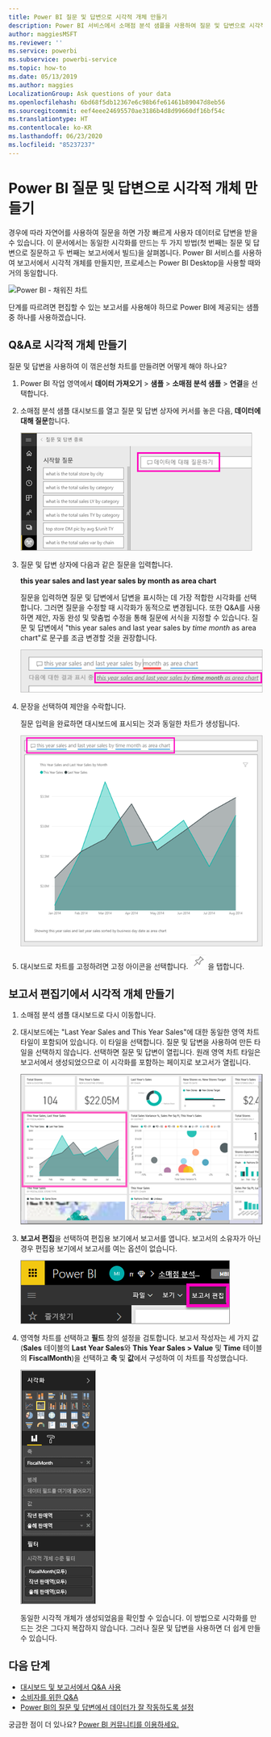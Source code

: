 ```yaml
---
title: Power BI 질문 및 답변으로 시각적 개체 만들기
description: Power BI 서비스에서 소매점 분석 샘플을 사용하여 질문 및 답변으로 시각적 개체를 만드는 방법을 알아봅니다.
author: maggiesMSFT
ms.reviewer: ''
ms.service: powerbi
ms.subservice: powerbi-service
ms.topic: how-to
ms.date: 05/13/2019
ms.author: maggies
LocalizationGroup: Ask questions of your data
ms.openlocfilehash: 6bd68f5db12367e6c98b6fe61461b89047d8eb56
ms.sourcegitcommit: eef4eee24695570ae3186b4d8d99660df16bf54c
ms.translationtype: HT
ms.contentlocale: ko-KR
ms.lasthandoff: 06/23/2020
ms.locfileid: "85237237"
---
```

# <a name="create-a-visual-with-power-bi-qa"></a>Power BI 질문 및 답변으로 시각적 개체 만들기

경우에 따라 자연어를 사용하여 질문을 하면 가장 빠르게 사용자 데이터로 답변을 받을 수 있습니다.  이 문서에서는 동일한 시각화를 만드는 두 가지 방법(첫 번째는 질문 및 답변으로 질문하고 두 번째는 보고서에서 빌드)을 살펴봅니다. Power BI 서비스를 사용하여 보고서에서 시각적 개체를 만들지만, 프로세스는 Power BI Desktop을 사용할 때와 거의 동일합니다.

![Power BI - 채워진 차트](media/power-bi-visualization-introduction-to-q-and-a/power-bi-qna-create-visual.png)

단계를 따르려면 편집할 수 있는 보고서를 사용해야 하므로 Power BI에 제공되는 샘플 중 하나를 사용하겠습니다.

## <a name="create-a-visual-with-qa"></a>Q&A로 시각적 개체 만들기

질문 및 답변을 사용하여 이 꺾은선형 차트를 만들려면 어떻게 해야 하나요?

1. Power BI 작업 영역에서 **데이터 가져오기** \> **샘플** \> **소매점 분석 샘플** > **연결**을 선택합니다.

1. 소매점 분석 샘플 대시보드를 열고 질문 및 답변 상자에 커서를 놓은 다음, **데이터에 대해 질문**합니다.

    ![질문 및 답변 상자에 커서를 놓습니다.](media/power-bi-visualization-introduction-to-q-and-a/power-bi-qna-cursor-in-qna-box.png)

2. 질문 및 답변 상자에 다음과 같은 질문을 입력합니다.
   
    **this year sales and last year sales by month as area chart**
   
    질문을 입력하면 질문 및 답변에서 답변을 표시하는 데 가장 적합한 시각화를 선택합니다. 그러면 질문을 수정할 때 시각화가 동적으로 변경됩니다. 또한 Q&A를 사용하면 제안, 자동 완성 및 맞춤법 수정을 통해 질문에 서식을 지정할 수 있습니다. 질문 및 답변에서 "this year sales and last year sales by *time month* as area chart"로 문구를 조금 변경할 것을 권장합니다.  

    ![질문 및 답변 - 수정된 문구](media/power-bi-visualization-introduction-to-q-and-a/power-bi-qna-corrected-create-filled-chart.png)

4. 문장을 선택하여 제안을 수락합니다. 
   
   질문 입력을 완료하면 대시보드에 표시되는 것과 동일한 차트가 생성됩니다.
   
   ![질문 및 답변 - 채워진 영역 차트](media/power-bi-visualization-introduction-to-q-and-a/power-bi-qna-create-filled-chart.png)

4. 대시보드로 차트를 고정하려면 고정 아이콘을 선택합니다. ![핀 고정 아이콘을 클릭하거나](media/power-bi-visualization-introduction-to-q-and-a/pinnooutline.png) 을 탭합니다.

## <a name="create-a-visual-in-the-report-editor"></a>보고서 편집기에서 시각적 개체 만들기

1. 소매점 분석 샘플 대시보드로 다시 이동합니다.
   
2. 대시보드에는 "Last Year Sales and This Year Sales"에 대한 동일한 영역 차트 타일이 포함되어 있습니다.  이 타일을 선택합니다. 질문 및 답변을 사용하여 만든 타일을 선택하지 않습니다. 선택하면 질문 및 답변이 열립니다. 원래 영역 차트 타일은 보고서에서 생성되었으므로 이 시각화를 포함하는 페이지로 보고서가 열립니다.

    ![소매점 분석 샘플 대시보드](media/power-bi-visualization-introduction-to-q-and-a/power-bi-dashboard.png)

1. **보고서 편집**을 선택하여 편집용 보기에서 보고서를 엽니다.  보고서의 소유자가 아닌 경우 편집용 보기에서 보고서를 여는 옵션이 없습니다.
   
    ![보고서 편집 단추](media/power-bi-visualization-introduction-to-q-and-a/power-bi-edit-report.png)
4. 영역형 차트를 선택하고 **필드** 창의 설정을 검토합니다.  보고서 작성자는 세 가지 값(**Sales** 테이블의 **Last Year Sales**와 **This Year Sales > Value** 및 **Time** 테이블의 **FiscalMonth**)을 선택하고 **축** 및 **값**에서 구성하여 이 차트를 작성했습니다.
   
    ![시각화 창](media/power-bi-visualization-introduction-to-q-and-a/gnatutorial_3-new.png)

    동일한 시각적 개체가 생성되었음을 확인할 수 있습니다. 이 방법으로 시각화를 만드는 것은 그다지 복잡하지 않습니다. 그러나 질문 및 답변을 사용하면 더 쉽게 만들 수 있습니다.

## <a name="next-steps"></a>다음 단계

- [대시보드 및 보고서에서 Q&A 사용](power-bi-tutorial-q-and-a.md)  
- [소비자를 위한 Q&A](../consumer/end-user-q-and-a.md)
- [Power BI의 질문 및 답변에서 데이터가 잘 작동하도록 설정](service-prepare-data-for-q-and-a.md)

궁금한 점이 더 있나요? [Power BI 커뮤니티를 이용하세요.](https://community.powerbi.com/)
